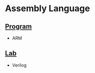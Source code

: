 # Assembly Language
## [Program](https://github.com/wei8596/Assembly_Language/tree/master/Program)
- ARM

## [Lab](https://github.com/wei8596/Assembly_Language/tree/master/Lab)
- Verilog
